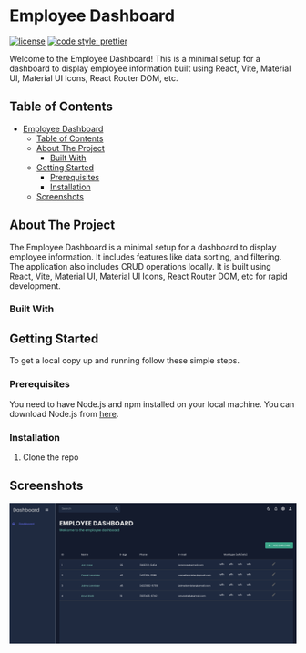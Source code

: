 # Employee Dashboard

[![license](https://img.shields.io/badge/license-MIT-green)](https://github.com/codebharath/employee-dashboard/blob/main/LICENSE)
[![code style: prettier](https://img.shields.io/badge/code_style-prettier-ff69b4.svg?style=flat-square)](https://github.com/prettier/prettier)

Welcome to the Employee Dashboard! This is a minimal setup for a dashboard to display employee information built using React, Vite, Material UI, Material UI Icons, React Router DOM, etc.

## Table of Contents

- [Employee Dashboard](#employee-dashboard)
  - [Table of Contents](#table-of-contents)
  - [About The Project](#about-the-project)
    - [Built With](#built-with)
  - [Getting Started](#getting-started)
    - [Prerequisites](#prerequisites)
    - [Installation](#installation)
  - [Screenshots](#screenshots)

## About The Project

The Employee Dashboard is a minimal setup for a dashboard to display employee information. It includes features like data sorting, and filtering. The application also includes CRUD operations locally. It is built using React, Vite, Material UI, Material UI Icons, React Router DOM, etc for rapid development.

### Built With


## Getting Started

To get a local copy up and running follow these simple steps.

### Prerequisites

You need to have Node.js and npm installed on your local machine. You can download Node.js from [here](https://nodejs.org/en/download/).

### Installation

1. Clone the repo

   

## Screenshots

![Home Page](./src/assets/employee-dashboard-demo.png)


